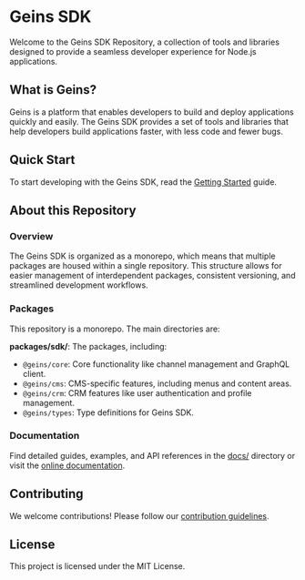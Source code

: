 # Geins SDK

Welcome to the Geins SDK Repository, a collection of tools and libraries designed to provide a seamless developer experience for Node.js applications.

## What is Geins?

Geins is a platform that enables developers to build and deploy applications quickly and easily. The Geins SDK provides a set of tools and libraries that help developers build applications faster, with less code and fewer bugs.

## Quick Start

To start developing with the Geins SDK, read the [Getting Started](https://sdk.geins.dev/getting-started/) guide.


## About this Repository

### Overview

The Geins SDK is organized as a monorepo, which means that multiple packages are housed within a single repository. This structure allows for easier management of interdependent packages, consistent versioning, and streamlined development workflows.


### Packages

This repository is a monorepo. The main directories are:

**packages/sdk/**: The packages, including:
  - `@geins/core`: Core functionality like channel management and GraphQL client.
  - `@geins/cms`: CMS-specific features, including menus and content areas.
  - `@geins/crm`: CRM features like user authentication and profile management.  
  - `@geins/types`: Type definitions for Geins SDK.

### Documentation

Find detailed guides, examples, and API references in the [docs/](./docs) directory or visit the [online documentation](https://sdk.geins.dev/).

## Contributing

We welcome contributions! Please follow our [contribution guidelines](CONTRIBUTING.md).

## License

This project is licensed under the MIT License.
